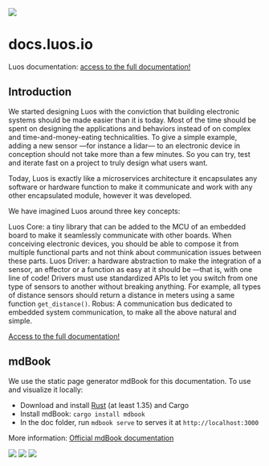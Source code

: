 [![](https://img.shields.io/github/license/Luos-io/Documentation)](https://github.com/Luos-io/Documentation/blob/master/LICENSE)

# docs.luos.io
Luos documentation: [access to the full documentation!](http://docs.luos.io)

## Introduction
We started designing Luos with the conviction that building electronic systems should be made easier than it is today. Most of the time should be spent on designing the applications and behaviors instead of on complex and time-and-money-eating technicalities. To give a simple example, adding a new sensor —for instance a lidar— to an electronic device in conception should not take more than a few minutes. So you can try, test and iterate fast on a project to truly design what users want.

Today, Luos is exactly like a microservices architecture it encapsulates any software or hardware function to make it communicate and work with any other encapsulated module, however it was developed.

We have imagined Luos around three key concepts:

Luos Core: a tiny library that can be added to the MCU of an embedded board to make it seamlessly communicate with other boards. When conceiving electronic devices, you should be able to compose it from multiple functional parts and not think about communication issues between these parts.
Luos Driver: a hardware abstraction to make the integration of a sensor, an effector or a function as easy at it should be —that is, with one line of code! Drivers must use standardized APIs to let you switch from one type of sensors to another without breaking anything. For example, all types of distance sensors should return a distance in meters using a same function `get_distance()`.
Robus: A communication bus dedicated to embedded system communication, to make all the above natural and simple.

[Access to the full documentation!](http://docs.luos.io)

## mdBook
We use the static page generator mdBook for this documentation.
To use and visualize it locally:

 - Download and install [Rust](https://www.rust-lang.org/) (at least 1.35) and Cargo
 - Install mdBook: `cargo install mdbook`
 - In the doc folder, run `mdbook serve` to serves it at `http://localhost:3000`

More information: <a href="https://rust-lang.github.io/mdBook/index.html" target="_blank">Official mdBook documentation</a>

[![](https://img.shields.io/discourse/topics?server=https%3A%2F%2Fcommunity.luos.io&logo=Discourse)](https://community.luos.io)
[![](https://img.shields.io/badge/Luos-Documentation-34A3B4)](https://docs.luos.io)
[![](https://img.shields.io/badge/LinkedIn-Follow%20us-0077B5?style=flat&logo=linkedin)](https://www.linkedin.com/company/luos)
